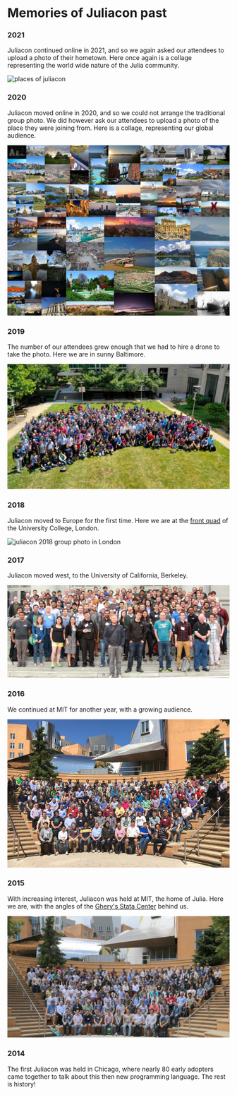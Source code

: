 
# Memories of Juliacon past

### 2021

Juliacon continued online in 2021, and so we again asked our attendees to upload a photo of their hometown. Here once again is a collage representing the world wide nature of the Julia community.

![places of juliacon](/assets/shared/img/juliacon-2021.jpg)


### 2020

Juliacon moved online in 2020, and so we could not arrange the traditional group photo. We did however ask our attendees to upload a photo of the place they were joining from. Here is a collage, representing our global audience.  

![places of juliacon](/assets/shared/img/juliacon-2020.jpg)

### 2019

The number of our attendees grew enough that we had to hire a drone to take the photo. Here we are in sunny Baltimore. 

![juliacon 2019 group photo in Baltimore](/assets/shared/img/juliacon-2019.jpg)

### 2018

Juliacon moved to Europe for the first time. Here we are at the [front quad](https://en.wikipedia.org/wiki/UCL_Main_Building) of the University College, London. 

![juliacon 2018 group photo in London](/assets/shared/img/juliacon-2018.jpg)

### 2017

Juliacon moved west, to the University of California, Berkeley. 

![juliacon 2017 group photo in Berkely, California](/assets/shared/img/juliacon-2017.jpg)

### 2016 

We continued at MIT for another year, with a growing audience. 

![juliacon 2016 group photo at MIT](/assets/shared/img/juliacon-2016.jpg)

### 2015

With increasing interest, Juliacon was held at MIT, the home of Julia. Here we are, with the angles of the [Ghery's Stata Center](https://en.wikipedia.org/wiki/Stata_Center) behind us. 

![juliaccon 2015 group photo at MIT](/assets/shared/img/juliacon-2015.jpg)

### 2014

The first Juliacon was held in Chicago, where nearly 80 early adopters came together to talk about this then new programming language. The rest is history!